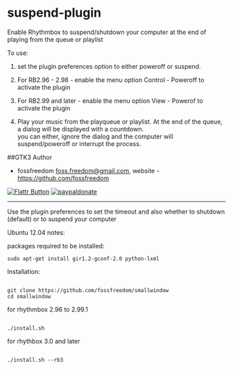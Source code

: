 suspend-plugin
==============

Enable Rhythmbox to suspend/shutdown your computer at the end of playing from the queue or playlist

To use:

 1. set the plugin preferences option to either poweroff or suspend.

 2. For RB2.96 - 2.98 - enable the menu option Control - Poweroff to activate the plugin
 
 3. For RB2.99 and later - enable the menu option View - Powerof to activate the plugin
 
 4. Play your music from the playqueue or playlist.  At the end of the queue, a dialog will be displayed with a countdown.  
 you can either, ignore the dialog and the computer will suspend/poweroff or interrupt the process.

##GTK3 Author

 - fossfreedom <foss.freedom@gmail.com>, website - https://github.com/fossfreedom

[![Flattr Button](http://api.flattr.com/button/button-compact-static-100x17.png "Flattr This!")](https://flattr.com/thing/1237284/fossfreedomsuspend-plugin-on-GitHub "fossfreedom")  [![paypaldonate](https://www.paypalobjects.com/en_GB/i/btn/btn_donate_SM.gif)](https://www.paypal.com/cgi-bin/webscr?cmd=_s-xclick&hosted_button_id=KBV682WJ3BDGL)

------------

Use the plugin preferences to set the timeout and also whether to
shutdown (default) or to suspend your computer

Ubuntu 12.04 notes:

packages required to be installed:

    sudo apt-get install gir1.2-gconf-2.0 python-lxml

Installation:

<code>
git clone https://github.com/fossfreedom/smallwindow
cd smallwindow
</code>

for rhythmbox 2.96 to 2.99.1

<code>
./install.sh
</code>

for rhythbox 3.0 and later

<code>
./install.sh --rb3
</code>
